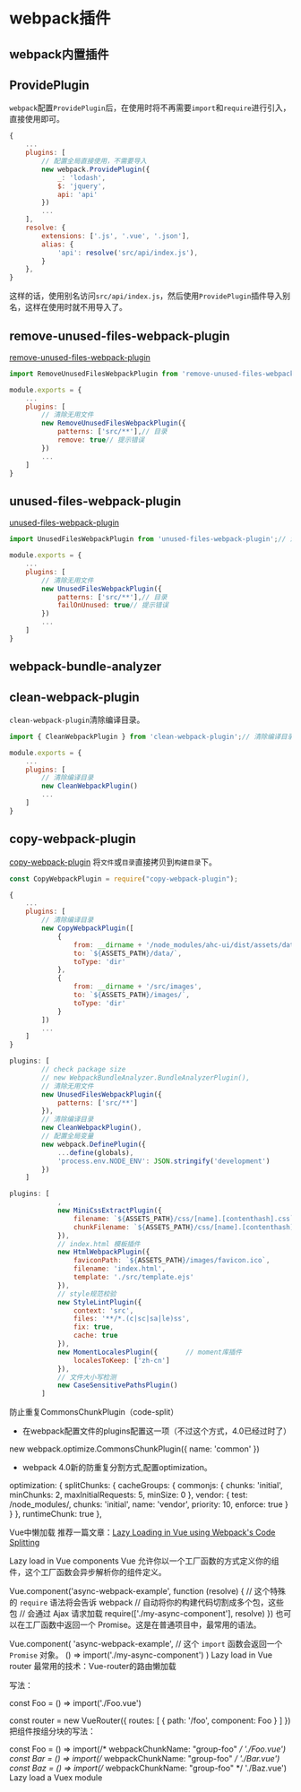 <!--
 * @Author: tangdaoyong
 * @Date: 2021-05-10 15:44:37
 * @LastEditors: tangdaoyong
 * @LastEditTime: 2021-05-18 14:04:49
 * @Description: webpack插件
-->
# webpack插件

## webpack内置插件

## ProvidePlugin

`webpack`配置`ProvidePlugin`后，在使用时将不再需要`import`和`require`进行引入，直接使用即可。

```js
{
    ...
    plugins: [
        // 配置全局直接使用，不需要导入
        new webpack.ProvidePlugin({
            _: 'lodash',
            $: 'jquery',
            api: 'api'
        })
        ...
    ],
    resolve: {
        extensions: ['.js', '.vue', '.json'],
        alias: {
            'api': resolve('src/api/index.js'),
        }
    },
}
```

这样的话，使用别名访问`src/api/index.js`，然后使用`ProvidePlugin`插件导入别名，这样在使用时就不用导入了。

## remove-unused-files-webpack-plugin

[remove-unused-files-webpack-plugin](https://www.npmjs.com/package/remove-unused-files-webpack-plugin)

```js
import RemoveUnusedFilesWebpackPlugin from 'remove-unused-files-webpack-plugin';// 清除无用文件

module.exports = {
    ...
    plugins: [
        // 清除无用文件
        new RemoveUnusedFilesWebpackPlugin({
            patterns: ['src/**'],// 目录
            remove: true// 提示错误
        })
        ...
    ]
}
```

## unused-files-webpack-plugin

[unused-files-webpack-plugin](https://www.npmjs.com/package/unused-files-webpack-plugin)

```js
import UnusedFilesWebpackPlugin from 'unused-files-webpack-plugin';// 清除无用文件

module.exports = {
    ...
    plugins: [
        // 清除无用文件
        new UnusedFilesWebpackPlugin({
            patterns: ['src/**'],// 目录
            failOnUnused: true// 提示错误
        })
        ...
    ]
}
```

## webpack-bundle-analyzer
## clean-webpack-plugin

`clean-webpack-plugin`清除编译目录。

```js
import { CleanWebpackPlugin } from 'clean-webpack-plugin';// 清除编译目录

module.exports = {
    ...
    plugins: [
        // 清除编译目录
        new CleanWebpackPlugin()
        ...
    ]
}
```

## copy-webpack-plugin

[copy-webpack-plugin](https://www.npmjs.com/package/copy-webpack-plugin)
将`文件`或`目录`直接拷贝到`构建目录`下。

```js
const CopyWebpackPlugin = require("copy-webpack-plugin");

{
    ...
    plugins: [
        // 清除编译目录
        new CopyWebpackPlugin([
            {
                from: __dirname + '/node_modules/ahc-ui/dist/assets/data/',
                to: `${ASSETS_PATH}/data/`,
                toType: 'dir'
            },
            {
                from: __dirname + '/src/images',
                to: `${ASSETS_PATH}/images/`,
                toType: 'dir'
            }
        ])
        ...
    ]
}

plugins: [
        // check package size
        // new WebpackBundleAnalyzer.BundleAnalyzerPlugin(),
        // 清除无用文件
        new UnusedFilesWebpackPlugin({
            patterns: ['src/**']
        }),
        // 清除编译目录
        new CleanWebpackPlugin(),
        // 配置全局变量
        new webpack.DefinePlugin({
            ...define(globals),
            'process.env.NODE_ENV': JSON.stringify('development')
        })
    ]

plugins: [
            ,
            new MiniCssExtractPlugin({
                filename: `${ASSETS_PATH}/css/[name].[contenthash].css`,
                chunkFilename: `${ASSETS_PATH}/css/[name].[contenthash].css`   // chunk css file
            }),
            // index.html 模板插件
            new HtmlWebpackPlugin({                             
                faviconPath: `${ASSETS_PATH}/images/favicon.ico`,
                filename: 'index.html',
                template: './src/template.ejs'
            }),
            // style规范校验
            new StyleLintPlugin({
                context: 'src',
                files: '**/*.(c|sc|sa|le)ss',
                fix: true,
                cache: true
            }),
            new MomentLocalesPlugin({       // moment库插件
                localesToKeep: ['zh-cn']
            }),
            // 文件大小写检测
            new CaseSensitivePathsPlugin()                      
        ]
```

防止重复CommonsChunkPlugin（code-split）
* 在webpack配置文件的plugins配置这一项（不过这个方式，4.0已经过时了）

new webpack.optimize.CommonsChunkPlugin({
    name: 'common'
})
* webpack 4.0新的防重复分割方式,配置optimization。

optimization: {
    splitChunks: {
        cacheGroups: {
            commonjs: {
                chunks: 'initial',
                minChunks: 2,
                maxInitialRequests: 5,
                minSize: 0
            },
            vendor: {
                test: /node_modules/,
                chunks: 'initial',
                name: 'vendor',
                priority: 10,
                enforce: true
            }
        }
    },
    runtimeChunk: true
},

Vue中懒加载
推荐一篇文章：[Lazy Loading in Vue using Webpack's Code Splitting](https://link.zhihu.com/?target=https%3A//alexjover.com/blog/lazy-load-in-vue-using-webpack-s-code-splitting/)

Lazy load in Vue components
Vue 允许你以一个工厂函数的方式定义你的组件，这个工厂函数会异步解析你的组件定义。

Vue.component('async-webpack-example', function (resolve) {
  // 这个特殊的 `require` 语法将会告诉 webpack
  // 自动将你的构建代码切割成多个包，这些包
  // 会通过 Ajax 请求加载
  require(['./my-async-component'], resolve)
})
也可以在工厂函数中返回一个 Promise。这是在普通项目中，最常用的语法。

Vue.component(
  'async-webpack-example',
  // 这个 `import` 函数会返回一个 `Promise` 对象。
  () => import('./my-async-component')
)
Lazy load in Vue router
最常用的技术：Vue-router的路由懒加载

写法：

const Foo = () => import('./Foo.vue')

const router = new VueRouter({
  routes: [
    { path: '/foo', component: Foo }
  ]
})
把组件按组分块的写法：

const Foo = () => import(/* webpackChunkName: "group-foo" */ './Foo.vue')
const Bar = () => import(/* webpackChunkName: "group-foo" */ './Bar.vue')
const Baz = () => import(/* webpackChunkName: "group-foo" */ './Baz.vue')
Lazy load a Vuex module